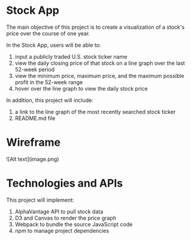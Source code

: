 <h1>Stock App</h1>

The main objective of this project is to create a visualization of a stock's price over the course of one year.

In the Stock App, users will be able to:
1) input a publicly traded U.S. stock ticker name
2) view the daily closing price of that stock on a line graph over the last 52-week period
3) view the minimum price, maximum price, and the maximum possible profit in the 52-week range
4) hover over the line graph to view the daily stock price

In addition, this project will include:

1) a link to the line graph of the most recently searched stock ticker
2) README.md file

<h1>Wireframe</h1>
![Alt text](image.png)
<h1>Technologies and APIs</h1>

This project will implement:
1) AlphaVantage API to pull stock data
2) D3 and Canvas to render the price graph
3) Webpack to bundle the source JavaScript code
4) npm to manage project dependencies
